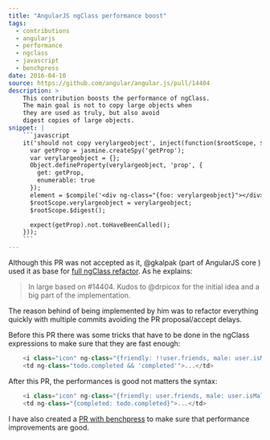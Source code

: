 ```yaml
---
title: "AngularJS ngClass performance boost"
tags:
  - contributions
  - angularjs
  - performance
  - ngclass
  - javascript
  - benchpress
date: 2016-04-10
source: https://github.com/angular/angular.js/pull/14404
description: >
    This contribution boosts the performance of ngClass.
    The main goal is not to copy large objects when 
    they are used as truly, but also avoid 
    digest copies of large objects.
snippet: |
    ```javascript
    it('should not copy verylargeobject', inject(function($rootScope, $compile) {
      var getProp = jasmine.createSpy('getProp');
      var verylargeobject = {};
      Object.defineProperty(verylargeobject, 'prop', {
        get: getProp,
        enumerable: true
      });
      element = $compile('<div ng-class="{foo: verylargeobject}"></div>')($rootScope);
      $rootScope.verylargeobject = verylargeobject;
      $rootScope.$digest();

      expect(getProp).not.toHaveBeenCalled();
    }));
    ```
---
```


Although this PR was not accepted as it,
@gkalpak (part of AngularJS core ) 
used it as base for [full ngClass refactor](https://github.com/angular/angular.js/commit/1d3b65adc2c22ff662159ef910089cf10d1edb7b).
As he explains:

>  In large based on #14404. Kudos to @drpicox for the initial idea and a big part
>  of the implementation.

The reason behind of being implemented by him was to refactor everything
quickly with multiple commits avoiding the PR proposal/accept delays.

Before this PR there was some tricks that have to be done in the 
ngClass expressions to make sure that they are fast enough:

```javascript
    <i class="icon" ng-class="{friendly: !!user.friends, male: user.isMale}">...</i>
    <td ng-class="todo.completed && 'completed'">...</td>
```

After this PR, the performances is good not matters the syntax:

```javascript
    <i class="icon" ng-class="{friendly: user.friends, male: user.isMale}">...</i>
    <td ng-class="{completed: todo.completed}">...</td>
```

I have also created a [PR with benchpress](../angularjs-ngclass-benchpress)
to make sure that performance improvements are good.

